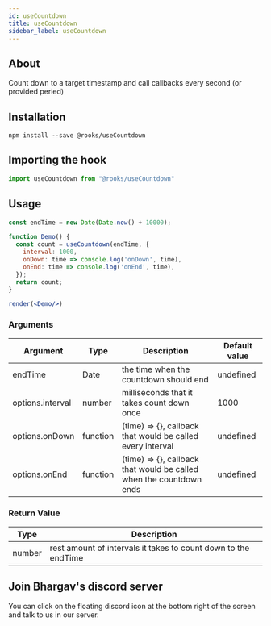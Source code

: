 ```yaml
---
id: useCountdown
title: useCountdown
sidebar_label: useCountdown
---
```


    

## About

Count down to a target timestamp and call callbacks every second (or provided peried)

## Installation

    npm install --save @rooks/useCountdown

## Importing the hook

```javascript
import useCountdown from "@rooks/useCountdown"
```

## Usage

```jsx
const endTime = new Date(Date.now() + 10000);

function Demo() {
  const count = useCountdown(endTime, {
    interval: 1000,
    onDown: time => console.log('onDown', time),
    onEnd: time => console.log('onEnd', time),
  });
  return count;
}

render(<Demo/>)
```

### Arguments

| Argument         | Type     | Description                                                         | Default value |
| ---------------- | -------- | ------------------------------------------------------------------- | ------------- |
| endTime          | Date     | the time when the countdown should end                              | undefined     |
| options.interval | number   | milliseconds that it takes count down once                          | 1000          |
| options.onDown   | function | (time) => {}, callback that would be called every interval          | undefined     |
| options.onEnd    | function | (time) => {}, callback that would be called when the countdown ends | undefined     |

### Return Value

| Type   | Description                                                    |
| ------ | -------------------------------------------------------------- |
| number | rest amount of intervals it takes to count down to the endTime |


## Join Bhargav's discord server
You can click on the floating discord icon at the bottom right of the screen and talk to us in our server.

